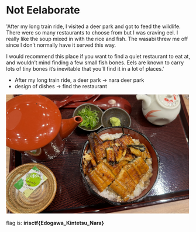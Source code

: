 # Not Eelaborate

'After my long train ride, I visited a deer park and got to feed the wildlife. There were so many restaurants to choose from but I was craving eel. I really like the soup mixed in with the rice and fish. The wasabi threw me off since I don’t normally have it served this way.

I would recommend this place if you want to find a quiet restaurant to eat at, and wouldn’t mind finding a few small fish bones. Eels are known to carry lots of tiny bones it’s inevitable that you’ll find it in a lot of places.'

 - After my long train ride, a deer park -> nara deer park
 - design of dishes -> find the restaurant

<img src="image.png" alt="image" width="500">

flag is: **irisctf{Edogawa_Kintetsu_Nara}**